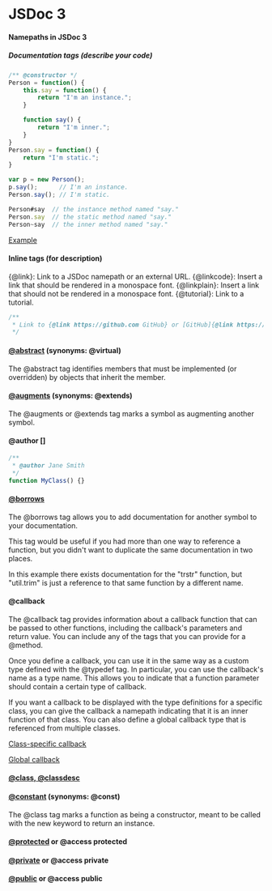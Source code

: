 # JSDoc 3

#### Namepaths in JSDoc 3
##### Documentation tags (describe your code)

```javascript
/** @constructor */
Person = function() {
    this.say = function() {
        return "I'm an instance.";
    }

    function say() {
        return "I'm inner.";
    }
}
Person.say = function() {
    return "I'm static.";
}

var p = new Person();
p.say();      // I'm an instance.
Person.say(); // I'm static.
```

```javascript
Person#say  // the instance method named "say."
Person.say  // the static method named "say."
Person~say  // the inner method named "say."
```

[Example](http://example.dyachen.com/JSDoc/Person.html)

#### Inline tags (for description)

{@link}: Link to a JSDoc namepath or an external URL.
{@linkcode}: Insert a link that should be rendered in a monospace font.
{@linkplain}: Insert a link that should not be rendered in a monospace font.
{@tutorial}: Link to a tutorial.

```javascript
/**
 * Link to {@link https://github.com GitHub} or [GitHub]{@link https://github.com}
 */
```

#### [@abstract](http://example.dyachen.com/JSDoc/DairyProduct.html) (synonyms: @virtual)

The @abstract tag identifies members that must be implemented (or overridden) by objects that inherit the member.

#### <a href="http://example.dyachen.com/JSDoc/Animal.html" target="_blank">@augments</a> (synonyms: @extends) <namepath>

The @augments or @extends tag marks a symbol as augmenting another symbol.

#### @author <name> [<emailAddress>]

```javascript
/**
 * @author Jane Smith 
 */
function MyClass() {}
```

#### [@borrows](http://example.dyachen.com/JSDoc/util.html)
The @borrows tag allows you to add documentation for another symbol to your documentation.

This tag would be useful if you had more than one way to reference a function, but you didn't want to duplicate the same documentation in two places.

In this example there exists documentation for the "trstr" function, but "util.trim" is just a reference to that same function by a different name.

#### @callback

The @callback tag provides information about a callback function that can be passed to other functions, including the callback's parameters and return value. You can include any of the tags that you can provide for a @method.

Once you define a callback, you can use it in the same way as a custom type defined with the @typedef tag. In particular, you can use the callback's name as a type name. This allows you to indicate that a function parameter should contain a certain type of callback.

If you want a callback to be displayed with the type definitions for a specific class, you can give the callback a namepath indicating that it is an inner function of that class. You can also define a global callback type that is referenced from multiple classes.

[Class-specific callback](http://example.dyachen.com/JSDoc/Requester1.html)

[Global callback](http://example.dyachen.com/JSDoc/Requester2.html)

#### [@class, @classdesc](http://example.dyachen.com/JSDoc/MyClass.html)

#### [@constant](http://example.dyachen.com/JSDoc/constant.js.html) (synonyms: @const)

The @class tag marks a function as being a constructor, meant to be called with the new keyword to return an instance.

#### [@protected](http://example.dyachen.com/JSDoc/Thingy.html) or **@access protected**

#### [@private](http://example.dyachen.com/JSDoc/Documents.html) or **@access private**

#### [@public](http://example.dyachen.com/JSDoc/global.html#sum) or **@access public**

